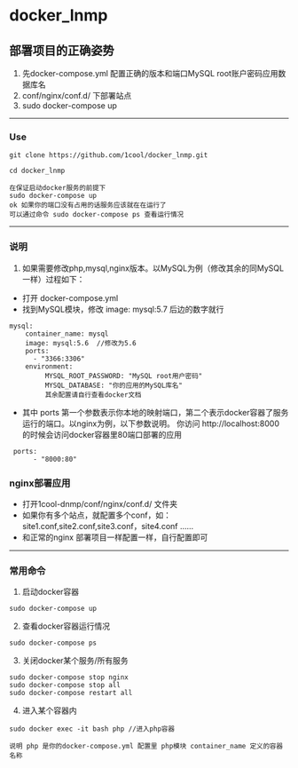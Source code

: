 # docker_lnmp

## 部署项目的正确姿势
1. 先docker-compose.yml 配置正确的版本和端口MySQL root账户密码应用数据库名
2. conf/nginx/conf.d/ 下部署站点
3. sudo docker-compose up
---
### Use
````
git clone https://github.com/1cool/docker_lnmp.git
````
````
cd docker_lnmp
````
````
在保证启动docker服务的前提下
sudo docker-compose up 
ok 如果你的端口没有占用的话服务应该就在在运行了
可以通过命令 sudo docker-compose ps 查看运行情况
````
---
### 说明
1. 如果需要修改php,mysql,nginx版本。以MySQL为例（修改其余的同MySQL一样）过程如下：
- 打开 docker-compose.yml
- 找到MySQL模块，修改  image: mysql:5.7 后边的数字就行
````
mysql:
    container_name: mysql
    image: mysql:5.6  //修改为5.6
    ports:
      - "3366:3306" 
    environment:
         MYSQL_ROOT_PASSWORD: "MySQL root用户密码"
         MYSQL_DATABASE: "你的应用的MySQL库名"
         其余配置请自行查看docker文档
````
- 其中 ports 第一个参数表示你本地的映射端口，第二个表示docker容器了服务运行的端口。以nginx为例，以下参数说明。
你访问 http://localhost:8000 的时候会访问docker容器里80端口部署的应用
````
 ports:
      - "8000:80" 
````

### nginx部署应用
- 打开1cool-dnmp/conf/nginx/conf.d/ 文件夹
- 如果你有多个站点，就配置多个conf，如：
site1.conf,site2.conf,site3.conf，site4.conf ……
- 和正常的nginx 部署项目一样配置一样，自行配置即可
---
### 常用命令
1. 启动docker容器
````
sudo docker-compose up
````
2. 查看docker容器运行情况
````
sudo docker-compose ps
````
3. 关闭docker某个服务/所有服务
````
sudo docker-compose stop nginx
sudo docker-compose stop all
sudo docker-compose restart all 
````
4. 进入某个容器内
````
sudo docker exec -it bash php //进入php容器 

说明 php 是你的docker-compose.yml 配置里 php模块 container_name 定义的容器名称
````